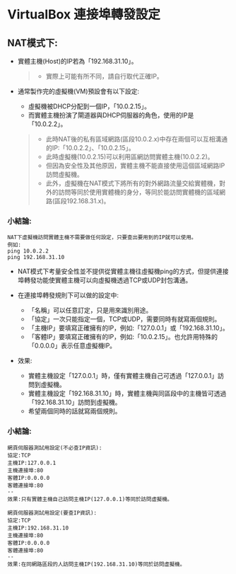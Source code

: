 # VirtualBox 連接埠轉發設定 

## NAT模式下:

+ 實體主機(Host)的IP若為「192.168.31.10」。
  > + 實際上可能有所不同，請自行取代正確IP。

+ 通常製作完的虛擬機(VM)預設會有以下設定:
  + 虛擬機被DHCP分配到一個IP，「10.0.2.15」。
  + 而實體主機扮演了閘道器與DHCP伺服器的角色，使用的IP是「10.0.2.2」。
  > + 此時NAT後的私有區域網路(區段10.0.2.x)中存在兩個可以互相溝通的IP:「10.0.2.2」、「10.0.2.15」。  
  > + 此時虛擬機(10.0.2.15)可以利用區網訪問實體主機(10.0.2.2)。
  > + 但因為安全性及其他原因，實體主機不能直接使用這個區域網路IP訪問虛擬機。
  > + 此外，虛擬機在NAT模式下將所有的對外網路流量交給實體機，對外的訪問等同於使用實體機的身分，等同於能訪問實體機的區域網路(區段192.168.31.x)。

### 小結論:
  ```
  NAT下虛擬機訪問實體主機不需要做任何設定，只要查出要用到的IP就可以使用。
  例如:
  ping 10.0.2.2
  ping 192.168.31.10
  ```
+ NAT模式下考量安全性並不提供從實體主機往虛擬機ping的方式，但提供連接埠轉發功能使實體主機可以向虛擬機透過TCP或UDP封包溝通。

+ 在連接埠轉發規則下可以做的設定中:  
  + 「名稱」可以任意訂定，只是用來識別用途。
  + 「協定」一次只能指定一個，TCP或UDP，需要同時有就寫兩個規則。
  + 「主機IP」要填寫正確擁有的IP，例如:「127.0.0.1」或「192.168.31.10」。
  + 「客體IP」要填寫正確擁有的IP，例如:「10.0.2.15」。也允許用特殊的「0.0.0.0」表示任意虛擬機IP。

+ 效果:
  + 實體主機設定「127.0.0.1」時，僅有實體主機自己可透過「127.0.0.1」訪問到虛擬機。
  + 實體主機設定「192.168.31.10」時，實體主機與同區段中的主機皆可透過「192.168.31.10」訪問到虛擬機。
  + 希望兩個同時的話就寫兩個規則。

### 小結論:
  ```
  網頁伺服器測試用設定(不必查IP資訊):
  協定:TCP
  主機IP:127.0.0.1
  主機連接埠:80
  客體IP:0.0.0.0
  客體連接埠:80
  --
  效果:只有實體主機自己訪問主機IP(127.0.0.1)等同於訪問虛擬機。
  ```
  ```
  網頁伺服器測試用設定(要查IP資訊):
  協定:TCP
  主機IP:192.168.31.10
  主機連接埠:80
  客體IP:0.0.0.0
  客體連接埠:80
  --
  效果:在同網路區段的人訪問主機IP(192.168.31.10)等同於訪問虛擬機。
  ```
